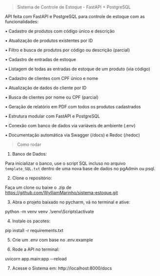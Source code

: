 > Sistema de Controle de Estoque - FastAPI + PostgreSQL

API feita com FastAPI e PostgreSQL para controle de estoque com as funcionalidades:

• Cadastro de produtos com código único e descrição

• Atualização de produtos existentes por ID

• Filtro e busca de produtos por código ou descrição (parcial)

• Cadastro de entradas de estoque

• Listagem de todas as entradas de estoque de um produto (via código)

• Cadastro de clientes com CPF único e nome

• Atualização de dados do cliente por ID

• Busca de clientes por nome ou CPF (parcial)

• Geração de relatório em PDF com todos os produtos cadastrados

• Estrutura modular com FastAPI e PostgreSQL

• Conexão com banco de dados via variáveis de ambiente (.env)

• Documentação automática via Swagger (/docs) e Redoc (/redoc)

> Como rodar

1. Banco de Dados:

Para inicializar o banco, use o script SQL incluso no arquivo `template_SQL.txt` dentro de uma nova base de dados no pgAdmin ou psql.


2. Clone o repositório:

Faça um clone ou baixe o .zip de https://github.com/WylliamMarinho/sistema-estoque.git

3. Abra o projeto baixado no pycharm, vá no terminal e ative:

python -m venv venv
.\venv\Scripts\activate

4. Instale os pacotes:

pip install -r requirements.txt

5. Crie um .env com base no .env.example

6. Rode a API no terminal:

uvicorn app.main:app --reload

7. Acesse o Sistema em: http://localhost:8000/docs

